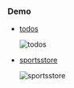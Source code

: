 ### Demo

+ [todos](https://linytsysu.github.io/Angular-learning/todos/)

  ![todos](http://7u2fsq.com1.z0.glb.clouddn.com/angular-learning-1.png)

+ [sportsstore](https://linytsysu.github.io/Angular-learning/sportsstore/)
  
  ![sportsstore](http://7u2fsq.com1.z0.glb.clouddn.com/angular-learning-2.png)
